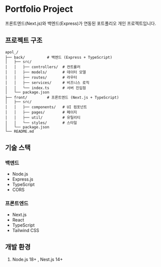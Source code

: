 # Portfolio Project

프론트엔드(Next.js)와 백엔드(Express)가 연동된 포트폴리오 개인 프로젝트입니다.

## 프로젝트 구조

```
apol_/
├── back/          # 백엔드 (Express + TypeScript)
│   ├── src/
│   │   ├── controllers/  # 컨트롤러
│   │   ├── models/       # 데이터 모델
│   │   ├── routes/       # 라우터
│   │   ├── services/     # 비즈니스 로직
│   │   └── index.ts      # 서버 진입점
│   └── package.json
├── front/         # 프론트엔드 (Next.js + TypeScript)
│   ├── src/
│   │   ├── components/   # UI 컴포넌트
│   │   ├── pages/        # 페이지
│   │   ├── util/         # 유틸리티
│   │   └── styles/       # 스타일
│   └── package.json
└── README.md
```


## 기술 스택

### 백엔드

- Node.js
- Express.js
- TypeScript
- CORS

### 프론트엔드

- Next.js
- React
- TypeScript
- Tailwind CSS

## 개발 환경

1. Node.js 18+ , Nest.js 14+


